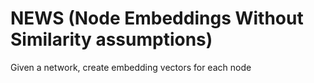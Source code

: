 # NEWS (Node Embeddings Without Similarity assumptions)
Given a network, create embedding vectors for each node
